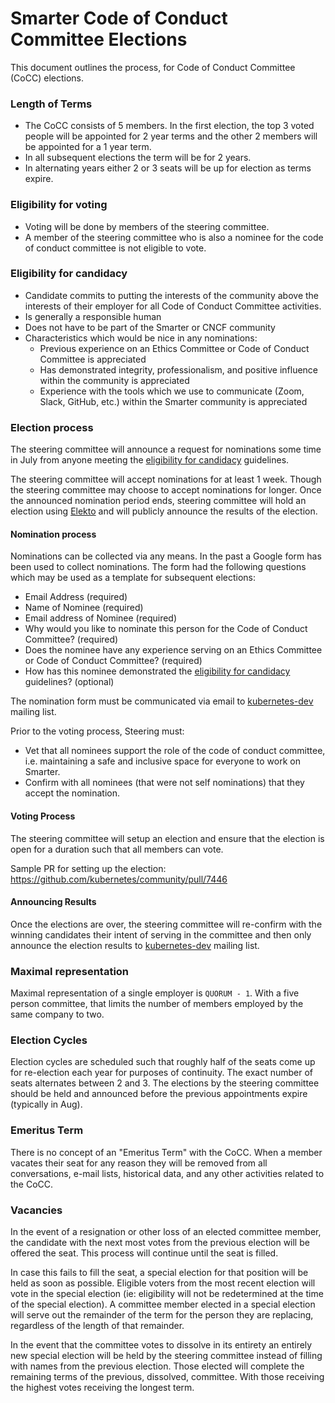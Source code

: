 # Smarter Code of Conduct Committee Elections

This document outlines the process, for Code of Conduct Committee (CoCC) elections.

### Length of Terms

* The CoCC consists of 5 members. In the first election, the top 3 voted people will be appointed for 2 year terms and the other 2 members will be appointed for a 1 year term.
* In all subsequent elections the term will be for 2 years.
* In alternating years either 2 or 3 seats will be up for election as terms expire.

### Eligibility for voting

* Voting will be done by members of the steering committee.
* A member of the steering committee who is also a nominee for the code of conduct committee is not eligible to vote.

### Eligibility for candidacy

* Candidate commits to putting the interests of the community above the interests of their employer for all Code of Conduct Committee activities.
* Is generally a responsible human
* Does not have to be part of the Smarter or CNCF community
* Characteristics which would be nice in any nominations:
  * Previous experience on an Ethics Committee or Code of Conduct Committee is appreciated
  * Has demonstrated integrity, professionalism, and positive influence within the community is appreciated
  * Experience with the tools which we use to communicate (Zoom, Slack, GitHub, etc.) within the Smarter community is appreciated

### Election process

The steering committee will announce a request for nominations some time in July from anyone meeting the [eligibility for candidacy](#eligibility-for-candidacy) guidelines.

The steering committee will accept nominations for at least 1 week. Though the steering
committee may choose to accept nominations for longer. Once the announced nomination
period ends, steering committee will hold an election using [Elekto](https://elections.k8s.io/)
and will publicly announce the results of the election.

#### Nomination process

Nominations can be collected via any means. In the past a Google form has been used to collect nominations. The form had the following questions which may be used as a template for subsequent elections:
* Email Address (required)
* Name of Nominee (required)
* Email address of Nominee (required)
* Why would you like to nominate this person for the Code of Conduct Committee? (required)
* Does the nominee have any experience serving on an Ethics Committee or Code of Conduct Committee? (required)
* How has this nominee demonstrated the [eligibility for candidacy](#eligibility-for-candidacy) guidelines? (optional)

The nomination form must be communicated via email to [kubernetes-dev] mailing list.

Prior to the voting process, Steering must:
* Vet that all nominees support the role of the code of conduct committee, i.e. maintaining a safe and inclusive space for everyone to work on Smarter.
* Confirm with all nominees (that were not self nominations) that they accept the nomination.

#### Voting Process

The steering committee will setup an election and ensure that the election is open for a duration such that all members can vote.

Sample PR for setting up the election: https://github.com/kubernetes/community/pull/7446

<!-- TODO(future): Discuss the possibility of surfacing candidate bios in public -->
<!-- TODO(future): Discuss the possibility of candidates nominating through GitHub similar to the Steering Committee Elections -->

#### Announcing Results

Once the elections are over, the steering committee will re-confirm with the winning
candidates their intent of serving in the committee and then only announce the
election results to [kubernetes-dev] mailing list.

### Maximal representation

Maximal representation of a single employer is `QUORUM - 1`. With a five person committee,
that limits the number of members employed by the same company to two.

### Election Cycles

Election cycles are scheduled such that roughly half of the seats come up for
re-election each year for purposes of continuity. The exact number of seats
alternates between 2 and 3. The elections by the steering committee should be
held and announced before the previous appointments expire (typically in Aug).

### Emeritus Term

There is no concept of an "Emeritus Term" with the CoCC. When a member vacates
their seat for any reason they will be removed from all conversations, e-mail
lists, historical data, and any other activities related to the CoCC.

### Vacancies

In the event of a resignation or other loss of an elected committee
member, the candidate with the next most votes from the previous election will
be offered the seat.  This process will continue until the seat is filled.

In case this fails to fill the seat, a special election for that position will
be held as soon as possible. Eligible voters from the most recent election
will vote in the special election (ie: eligibility will not be redetermined
at the time of the special election). A committee member elected in a special
election will serve out the remainder of the term for the person they are
replacing, regardless of the length of that remainder.

In the event that the committee votes to dissolve in its entirety an entirely
new special election will be held by the steering committee instead of filling
with names from the previous election. Those elected will complete the remaining
terms of the previous, dissolved, committee. With those receiving the highest
votes receiving the longest term.

[kubernetes-dev]: https://groups.google.com/a/kubernetes.io/g/dev
